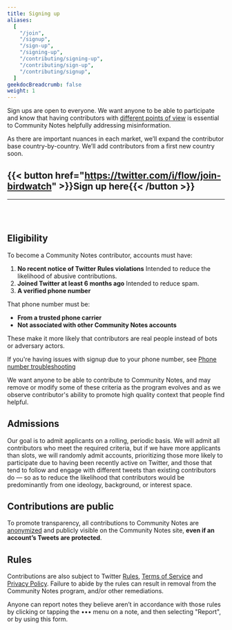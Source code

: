 ```yaml
---
title: Signing up
aliases:
  [
    "/join",
    "/signup",
    "/sign-up",
    "/signing-up",
    "/contributing/signing-up",
    "/contributing/sign-up",
    "/contributing/signup",
  ]
geekdocBreadcrumb: false
weight: 1
---
```


Sign ups are open to everyone. We want anyone to be able to participate and know that having contributors with [different points of view](../diversity) is essential to Community Notes helpfully addressing misinformation.

As there are important nuances in each market, we’ll expand the contributor base country-by-country. We’ll add contributors from a first new country soon.

## {{< button href="https://twitter.com/i/flow/join-birdwatch" >}}Sign up here{{< /button >}}

---

<br>
<br>

## Eligibility

To become a Community Notes contributor, accounts must have:

1. <div><strong>No recent notice of Twitter Rules violations</strong>
   <label>Intended to reduce the likelihood of abusive contributions.</label>
   </div>
2. <div><strong>Joined Twitter at least 6 months ago</strong>
   <label>Intended to reduce spam.</label>
   </div>
3. <div><strong>A verified phone number</strong>
   </div>

That phone number must be:

- **From a trusted phone carrier**
- **Not associated with other Community Notes accounts**

These make it more likely that contributors are real people instead of bots or adversary actors.

If you're having issues with signup due to your phone number, see [Phone number troubleshooting](../phone-faq)

We want anyone to be able to contribute to Community Notes, and may remove or modify some of these criteria as the program evolves and as we observe contributor's ability to promote high quality context that people find helpful.

## Admissions

Our goal is to admit applicants on a rolling, periodic basis. We will admit all contributors who meet the required criteria, but if we have more applicants than slots, we will randomly admit accounts, prioritizing those more likely to participate due to having been recently active on Twitter, and those that tend to follow and engage with different tweets than existing contributors do — so as to reduce the likelihood that contributors would be predominantly from one ideology, background, or interest space.

## Contributions are public

To promote transparency, all contributions to Community Notes are [anonymized](../aliases/) and publicly visible on the Community Notes site, **even if an account’s Tweets are protected**.

## Rules

Contributions are also subject to Twitter [Rules](https://help.twitter.com/rules-and-policies/twitter-rules), [Terms of Service](https://twitter.com/tos) and [Privacy Policy](https://twitter.com/privacy). Failure to abide by the rules can result in removal from the Community Notes program, and/or other remediations.

Anyone can report notes they believe aren’t in accordance with those rules by clicking or tapping the ••• menu on a note, and then selecting "Report", or by using this form.
